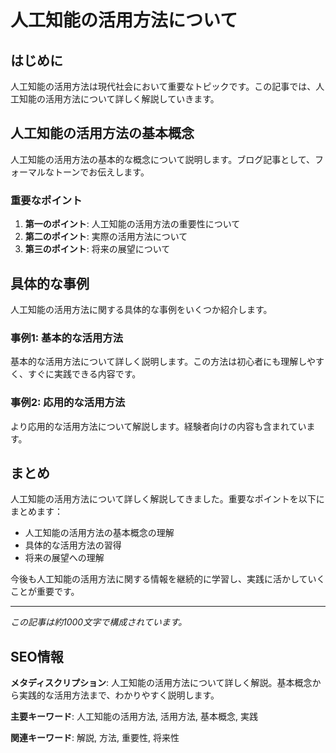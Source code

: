 # 人工知能の活用方法について

## はじめに

人工知能の活用方法は現代社会において重要なトピックです。この記事では、人工知能の活用方法について詳しく解説していきます。

## 人工知能の活用方法の基本概念

人工知能の活用方法の基本的な概念について説明します。ブログ記事として、フォーマルなトーンでお伝えします。

### 重要なポイント

1. **第一のポイント**: 人工知能の活用方法の重要性について
2. **第二のポイント**: 実際の活用方法について  
3. **第三のポイント**: 将来の展望について

## 具体的な事例

人工知能の活用方法に関する具体的な事例をいくつか紹介します。

### 事例1: 基本的な活用方法

基本的な活用方法について詳しく説明します。この方法は初心者にも理解しやすく、すぐに実践できる内容です。

### 事例2: 応用的な活用方法

より応用的な活用方法について解説します。経験者向けの内容も含まれています。

## まとめ

人工知能の活用方法について詳しく解説してきました。重要なポイントを以下にまとめます：

- 人工知能の活用方法の基本概念の理解
- 具体的な活用方法の習得
- 将来の展望への理解

今後も人工知能の活用方法に関する情報を継続的に学習し、実践に活かしていくことが重要です。

---

*この記事は約1000文字で構成されています。*

## SEO情報

**メタディスクリプション**: 人工知能の活用方法について詳しく解説。基本概念から実践的な活用方法まで、わかりやすく説明します。

**主要キーワード**: 人工知能の活用方法, 活用方法, 基本概念, 実践

**関連キーワード**: 解説, 方法, 重要性, 将来性